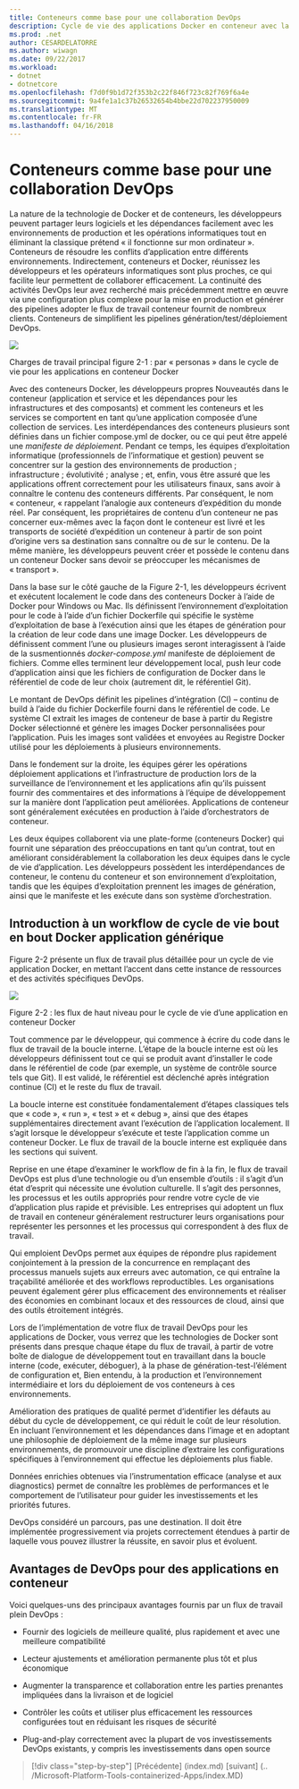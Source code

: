 ```yaml
---
title: Conteneurs comme base pour une collaboration DevOps
description: Cycle de vie des applications Docker en conteneur avec la plateforme et les outils Microsoft
ms.prod: .net
author: CESARDELATORRE
ms.author: wiwagn
ms.date: 09/22/2017
ms.workload:
- dotnet
- dotnetcore
ms.openlocfilehash: f7d0f9b1d72f353b2c22f846f723c82f769f6a4e
ms.sourcegitcommit: 9a4fe1a1c37b26532654b4bbe22d702237950009
ms.translationtype: MT
ms.contentlocale: fr-FR
ms.lasthandoff: 04/16/2018
---
```

# <a name="containers-as-the-foundation-for-devops-collaboration"></a>Conteneurs comme base pour une collaboration DevOps

La nature de la technologie de Docker et de conteneurs, les développeurs peuvent partager leurs logiciels et les dépendances facilement avec les environnements de production et les opérations informatiques tout en éliminant la classique prétend « il fonctionne sur mon ordinateur ». Conteneurs de résoudre les conflits d’application entre différents environnements. Indirectement, conteneurs et Docker, réunissez les développeurs et les opérateurs informatiques sont plus proches, ce qui facilite leur permettent de collaborer efficacement. La continuité des activités DevOps leur avez recherché mais précédemment mettre en œuvre via une configuration plus complexe pour la mise en production et générer des pipelines adopter le flux de travail conteneur fournit de nombreux clients. Conteneurs de simplifient les pipelines génération/test/déploiement DevOps.

![](./media/image1.png)

Charges de travail principal figure 2-1 : par « personas » dans le cycle de vie pour les applications en conteneur Docker

Avec des conteneurs Docker, les développeurs propres Nouveautés dans le conteneur (application et service et les dépendances pour les infrastructures et des composants) et comment les conteneurs et les services se comportent en tant qu’une application composée d’une collection de services. Les interdépendances des conteneurs plusieurs sont définies dans un fichier compose.yml de docker, ou ce qui peut être appelé une *manifeste de déploiement*. Pendant ce temps, les équipes d’exploitation informatique (professionnels de l’informatique et gestion) peuvent se concentrer sur la gestion des environnements de production ; infrastructure ; évolutivité ; analyse ; et, enfin, vous être assuré que les applications offrent correctement pour les utilisateurs finaux, sans avoir à connaître le contenu des conteneurs différents. Par conséquent, le nom « conteneur, « rappelant l’analogie aux conteneurs d’expédition du monde réel. Par conséquent, les propriétaires de contenu d’un conteneur ne pas concerner eux-mêmes avec la façon dont le conteneur est livré et les transports de société d’expédition un conteneur à partir de son point d’origine vers sa destination sans connaître ou de sur le contenu. De la même manière, les développeurs peuvent créer et possède le contenu dans un conteneur Docker sans devoir se préoccuper les mécanismes de « transport ».

Dans la base sur le côté gauche de la Figure 2-1, les développeurs écrivent et exécutent localement le code dans des conteneurs Docker à l’aide de Docker pour Windows ou Mac. Ils définissent l’environnement d’exploitation pour le code à l’aide d’un fichier Dockerfile qui spécifie le système d’exploitation de base à l’exécution ainsi que les étapes de génération pour la création de leur code dans une image Docker. Les développeurs de définissent comment l’une ou plusieurs images seront interagissent à l’aide de la susmentionnés *docker-compose.yml* manifeste de déploiement de fichiers. Comme elles terminent leur développement local, push leur code d’application ainsi que les fichiers de configuration de Docker dans le référentiel de code de leur choix (autrement dit, le référentiel Git).

Le montant de DevOps définit les pipelines d’intégration (CI) – continu de build à l’aide du fichier Dockerfile fourni dans le référentiel de code. Le système CI extrait les images de conteneur de base à partir du Registre Docker sélectionné et génère les images Docker personnalisées pour l’application. Puis les images sont validées et envoyées au Registre Docker utilisé pour les déploiements à plusieurs environnements.

Dans le fondement sur la droite, les équipes gérer les opérations déploiement applications et l’infrastructure de production lors de la surveillance de l’environnement et les applications afin qu’ils puissent fournir des commentaires et des informations à l’équipe de développement sur la manière dont l’application peut améliorées. Applications de conteneur sont généralement exécutées en production à l’aide d’orchestrators de conteneur.

Les deux équipes collaborent via une plate-forme (conteneurs Docker) qui fournit une séparation des préoccupations en tant qu’un contrat, tout en améliorant considérablement la collaboration les deux équipes dans le cycle de vie d’application. Les développeurs possèdent les interdépendances de conteneur, le contenu du conteneur et son environnement d’exploitation, tandis que les équipes d’exploitation prennent les images de génération, ainsi que le manifeste et les exécute dans son système d’orchestration.

## <a name="introduction-to-a-generic-end-to-end-docker-application-life-cycle-workflow"></a>Introduction à un workflow de cycle de vie bout en bout Docker application générique

Figure 2-2 présente un flux de travail plus détaillée pour un cycle de vie application Docker, en mettant l’accent dans cette instance de ressources et des activités spécifiques DevOps.

![](./media/image2.png)

Figure 2-2 : les flux de haut niveau pour le cycle de vie d’une application en conteneur Docker

Tout commence par le développeur, qui commence à écrire du code dans le flux de travail de la boucle interne. L’étape de la boucle interne est où les développeurs définissent tout ce qui se produit avant d’installer le code dans le référentiel de code (par exemple, un système de contrôle source tels que Git). Il est validé, le référentiel est déclenché après intégration continue (CI) et le reste du flux de travail.

La boucle interne est constituée fondamentalement d’étapes classiques tels que « code », « run », « test » et « debug », ainsi que des étapes supplémentaires directement avant l’exécution de l’application localement. Il s’agit lorsque le développeur s’exécute et teste l’application comme un conteneur Docker. Le flux de travail de la boucle interne est expliquée dans les sections qui suivent.

Reprise en une étape d’examiner le workflow de fin à la fin, le flux de travail DevOps est plus d’une technologie ou d’un ensemble d’outils : il s’agit d’un état d’esprit qui nécessite une évolution culturelle. Il s’agit des personnes, les processus et les outils appropriés pour rendre votre cycle de vie d’application plus rapide et prévisible. Les entreprises qui adoptent un flux de travail en conteneur généralement restructurer leurs organisations pour représenter les personnes et les processus qui correspondent à des flux de travail.

Qui emploient DevOps permet aux équipes de répondre plus rapidement conjointement à la pression de la concurrence en remplaçant des processus manuels sujets aux erreurs avec automation, ce qui entraîne la traçabilité améliorée et des workflows reproductibles. Les organisations peuvent également gérer plus efficacement des environnements et réaliser des économies en combinant locaux et des ressources de cloud, ainsi que des outils étroitement intégrés.

Lors de l’implémentation de votre flux de travail DevOps pour les applications de Docker, vous verrez que les technologies de Docker sont présents dans presque chaque étape du flux de travail, à partir de votre boîte de dialogue de développement tout en travaillant dans la boucle interne (code, exécuter, déboguer), à la phase de génération-test-l’élément de configuration et, Bien entendu, à la production et l’environnement intermédiaire et lors du déploiement de vos conteneurs à ces environnements.

Amélioration des pratiques de qualité permet d’identifier les défauts au début du cycle de développement, ce qui réduit le coût de leur résolution. En incluant l’environnement et les dépendances dans l’image et en adoptant une philosophie de déploiement de la même image sur plusieurs environnements, de promouvoir une discipline d’extraire les configurations spécifiques à l’environnement qui effectue les déploiements plus fiable.

Données enrichies obtenues via l’instrumentation efficace (analyse et aux diagnostics) permet de connaître les problèmes de performances et le comportement de l’utilisateur pour guider les investissements et les priorités futures.

DevOps considéré un parcours, pas une destination. Il doit être implémentée progressivement via projets correctement étendues à partir de laquelle vous pouvez illustrer la réussite, en savoir plus et évoluent.

## <a name="benefits-of-devops-for-containerized-applications"></a>Avantages de DevOps pour des applications en conteneur

Voici quelques-uns des principaux avantages fournis par un flux de travail plein DevOps :

-   Fournir des logiciels de meilleure qualité, plus rapidement et avec une meilleure compatibilité

-   Lecteur ajustements et amélioration permanente plus tôt et plus économique

-   Augmenter la transparence et collaboration entre les parties prenantes impliquées dans la livraison et de logiciel

-   Contrôler les coûts et utiliser plus efficacement les ressources configurées tout en réduisant les risques de sécurité

-   Plug-and-play correctement avec la plupart de vos investissements DevOps existants, y compris les investissements dans open source

>[!div class="step-by-step"]
[Précédente] (index.md) [suivant] (.. /Microsoft-Platform-Tools-containerized-Apps/index.MD)
